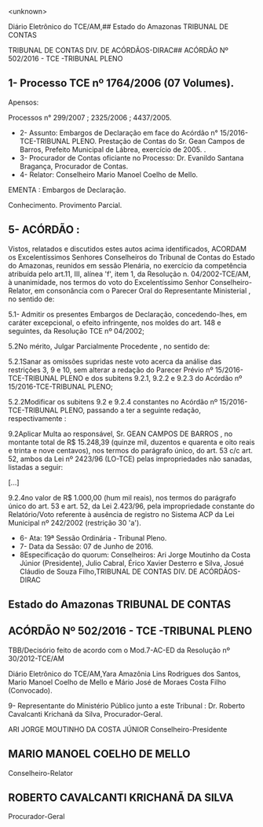 &lt;unknown&gt;

Diário Eletrônico do TCE/AM,## Estado do Amazonas TRIBUNAL DE CONTAS

TRIBUNAL DE CONTAS DIV. DE ACÓRDÃOS-DIRAC## ACÓRDÃO Nº 502/2016 - TCE -TRIBUNAL PLENO

## 1- Processo TCE nº 1764/2006 (07 Volumes).

Apensos:

Processos n° 299/2007 ; 2325/2006 ; 4437/2005.

- 2- Assunto: Embargos de Declaração em face do Acórdão n° 15/2016-TCE-TRIBUNAL PLENO.  Prestação  de  Contas  do  Sr.  Gean  Campos  de  Barros,  Prefeito  Municipal  de Lábrea, exercício de 2005. .
- 3-  Procurador  de  Contas  oficiante  no  Processo: Dr.  Evanildo  Santana  Bragança, Procurador de Contas.
- 4- Relator: Conselheiro Mario Manoel Coelho de Mello.

EMENTA : Embargos de Declaração.

Conhecimento. Provimento Parcial.

## 5- ACÓRDÃO :

Vistos, relatados e discutidos estes autos acima identificados, ACORDAM os Excelentíssimos Senhores Conselheiros do Tribunal de Contas do Estado do Amazonas, reunidos em sessão Plenária, no exercício da competência atribuída pelo art.11, III, alínea 'f',  item  1,  da  Resolução  n.  04/2002-TCE/AM, à  unanimidade, nos  termos  do  voto  do Excelentíssimo Senhor Conselheiro-Relator, em  consonância com o Parecer Oral do Representante Ministerial , no sentido de:

5.1-  Admitir os  presentes  Embargos  de  Declaração,  concedendo-lhes,  em caráter  excepcional,  o  efeito  infringente, nos  moldes  do  art.  148  e  seguintes,  da Resolução TCE nº 04/2002;

5.2No mérito, Julgar Parcialmente Procedente , no sentido de:

5.2.1Sanar  as  omissões  supridas  neste  voto  acerca  da  análise  das restrições 3, 9 e 10, sem alterar a redação do Parecer Prévio nº 15/2016-TCE-TRIBUNAL PLENO  e  dos  subitens  9.2.1,  9.2.2  e  9.2.3  do  Acórdão  nº  15/2016-TCE-TRIBUNAL PLENO;

5.2.2Modificar  os  subitens 9.2 e 9.2.4 constantes  no  Acórdão  nº 15/2016-TCE-TRIBUNAL PLENO, passando a ter a seguinte redação, respectivamente :

9.2Aplicar Multa ao responsável, Sr. GEAN  CAMPOS  DE BARROS ,  no  montante  total  de  R$  15.248,39  (quinze  mil,  duzentos  e  quarenta  e  oito reais  e  trinta  e  nove  centavos),  nos  termos  do  parágrafo  único,  do  art.  53  c/c  art.  52, ambos da Lei nº 2423/96 (LO-TCE) pelas impropriedades não sanadas, listadas a seguir:

[...]

9.2.4no  valor  de R$  1.000,00 (hum  mil  reais),  nos  termos  do parágrafo único do  art. 53 e art. 52, da Lei 2.423/96, pela impropriedade constante do Relatório/Voto  referente  à  ausência  de  registro  no  Sistema  ACP  da  Lei  Municipal  nº 242/2002 (restrição 30 'a').

- 6- Ata: 19ª Sessão Ordinária - Tribunal Pleno.
- 7- Data da Sessão: 07 de Junho de 2016.
- 8Especificação  do  quorum: Conselheiros: Ari Jorge  Moutinho  da  Costa  Júnior (Presidente), Julio Cabral, Érico Xavier Desterro e Silva,  Josué Cláudio de Souza Filho,TRIBUNAL DE CONTAS DIV. DE ACÓRDÃOS-DIRAC

## Estado do Amazonas TRIBUNAL DE CONTAS

## ACÓRDÃO Nº 502/2016 - TCE -TRIBUNAL PLENO

TBB/Decisório feito de acordo com o Mod.7-AC-ED da Resolução nº 30/2012-TCE/AM

Diário Eletrônico do TCE/AM,Yara Amazônia Lins Rodrigues dos Santos, Mario Manoel Coelho de Mello e Mário José de Moraes Costa Filho (Convocado).

9- Representante do Ministério Público junto a este Tribunal : Dr. Roberto Cavalcanti Krichanã da Silva, Procurador-Geral.

ARI JORGE MOUTINHO DA COSTA JÚNIOR Conselheiro-Presidente

## MARIO MANOEL COELHO DE MELLO

Conselheiro-Relator

## ROBERTO CAVALCANTI KRICHANÃ DA SILVA

Procurador-Geral